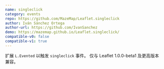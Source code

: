 ```yaml
---
name: singleclick
category: events
repo: https://github.com/MazeMap/Leaflet.singleclick
author: Iván Sánchez Ortega
author-url: https://github.com/IvanSanchez
demo: https://mazemap.github.io/Leaflet.singleclick/
compatible-v0: false
compatible-v1: true
---
```


扩展 <code>L.Evented</code> 以触发 <code>singleclick</code> 事件。 仅与 Leaflet 1.0.0-beta1 及更高版本兼容。
